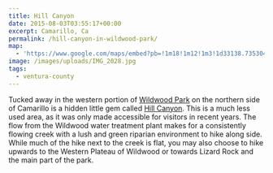 ```yaml
---
title: Hill Canyon
date: 2015-08-03T03:55:17+00:00
excerpt: Camarillo, Ca
permalink: /hill-canyon-in-wildwood-park/
map:
  - 'https://www.google.com/maps/embed?pb=!1m18!1m12!1m3!1d33138.73530436836!2d-118.94824277524621!3d34.22897987103881!2m3!1f0!2f0!3f0!3m2!1i1024!2i768!4f13.1!3m3!1m2!1s0x80e831228ef2c72f%3A0x8933034994623840!2sHill+Canyon+Rd%2C+Camarillo%2C+CA+93012!5e1!3m2!1sen!2sus!4v1488759812928'
image: /images/uploads/IMG_2028.jpg
tags:
  - ventura-county
---
```

Tucked away in the western portion of <a href="http://trailcoffee.net/wildwood/">Wildwood Park</a> on the northern side of Camarillo is a hidden little gem called <a href="http://www.cosf.org/website/html/hill-canyon-hike.html">Hill Canyon</a>. This is a much less used area, as it was only made accessible for visitors in recent years. The flow from the Wildwood water treatment plant makes for a consistently flowing creek with a lush and green riparian environment to hike along side. While much of the hike next to the creek is flat, you may also choose to hike upwards to the Western Plateau of Wildwood or towards Lizard Rock and the main part of the park.



